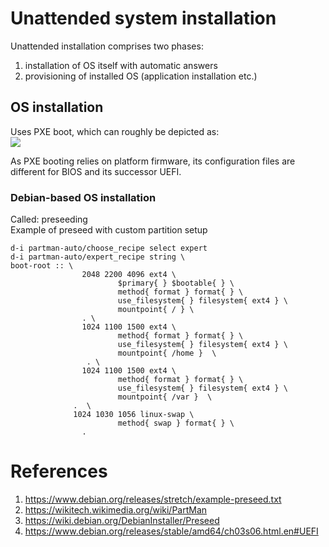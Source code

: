 # Unattended system installation
Unattended installation comprises two phases:
1. installation of OS itself with automatic answers
2. provisioning of installed OS (application installation etc.)

## OS installation
Uses PXE boot, which can roughly be depicted as:  
![](https://icefyresan.files.wordpress.com/2014/12/pxe.jpg)

As PXE booting relies on platform firmware, its configuration files are different for BIOS and its successor UEFI.

### Debian-based OS installation
Called: preseeding  
Example of preseed with custom partition setup
```
d-i partman-auto/choose_recipe select expert
d-i partman-auto/expert_recipe string \
boot-root :: \
                2048 2200 4096 ext4 \
                        $primary{ } $bootable{ } \
                        method{ format } format{ } \
                        use_filesystem{ } filesystem{ ext4 } \
                        mountpoint{ / } \
                . \
                1024 1100 1500 ext4 \
                        method{ format } format{ } \
                        use_filesystem{ } filesystem{ ext4 } \
                        mountpoint{ /home }  \
                 . \
                1024 1100 1500 ext4 \
                        method{ format } format{ } \
                        use_filesystem{ } filesystem{ ext4 } \
                        mountpoint{ /var }  \
              .  \
              1024 1030 1056 linux-swap \
                        method{ swap } format{ } \
                .
```
# References
 1. https://www.debian.org/releases/stretch/example-preseed.txt
 2. https://wikitech.wikimedia.org/wiki/PartMan
 3. https://wiki.debian.org/DebianInstaller/Preseed
 4. https://www.debian.org/releases/stable/amd64/ch03s06.html.en#UEFI